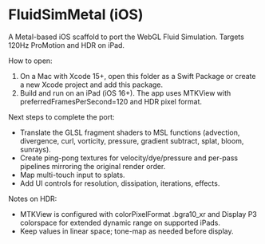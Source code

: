 # FluidSimMetal (iOS)

A Metal-based iOS scaffold to port the WebGL Fluid Simulation. Targets 120Hz ProMotion and HDR on iPad.

How to open:
1. On a Mac with Xcode 15+, open this folder as a Swift Package or create a new Xcode project and add this package.
2. Build and run on an iPad (iOS 16+). The app uses MTKView with preferredFramesPerSecond=120 and HDR pixel format.

Next steps to complete the port:
- Translate the GLSL fragment shaders to MSL functions (advection, divergence, curl, vorticity, pressure, gradient subtract, splat, bloom, sunrays).
- Create ping-pong textures for velocity/dye/pressure and per-pass pipelines mirroring the original render order.
- Map multi-touch input to splats.
- Add UI controls for resolution, dissipation, iterations, effects.

Notes on HDR:
- MTKView is configured with colorPixelFormat .bgra10_xr and Display P3 colorspace for extended dynamic range on supported iPads.
- Keep values in linear space; tone-map as needed before display.
